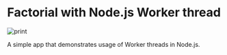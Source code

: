 # Factorial with Node.js Worker thread

![print](https://user-images.githubusercontent.com/29242243/193891796-22c6f1f2-c374-4b1f-90f7-bd78cf130c90.PNG)

A simple app that demonstrates usage of Worker threads in Node.js.